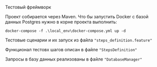 Тестовый фреймворк

Проект собирается через Maven. Что бы запустить Docker с базой данных Postgres нужно в корне проекта выполнить:

`docker-compose -f .\local_env\docker-compose.yml up -d`

Тестовые сценарии и их запуск из файла `"steps_definition.feature"`

Функционал тестовх шагов описан в файле `"StepsDefinition"`

Запросы в базу данных реализованы в файле `"DatabaseManager"`